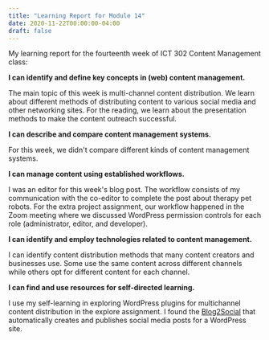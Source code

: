 ```yaml
---
title: "Learning Report for Module 14"
date: 2020-11-22T00:00:00-04:00
draft: false
---
```

My learning report for the fourteenth  week of ICT 302 Content Management class:

**I can identify and define key concepts in (web) content management.**

The main topic of this week is multi-channel content distribution. We learn about different methods of distributing content to various social media and other networking sites. For the reading, we learn about the presentation methods to make the content outreach successful.


**I can describe and compare content management systems.**

For this week, we didn't compare different kinds of content management systems.


**I can manage content using established workflows.**

I was an editor for this week's blog post. The workflow consists of my communication with the co-editor to complete the post about therapy pet robots. For the extra project assignment, our workflow happened in the Zoom meeting where we discussed WordPress permission controls for each role (administrator, editor, and developer).


**I can identify and employ technologies related to content management.**

I can identify content distribution methods that many content creators and businesses use. Some use the same content across different channels while others opt for different content for each channel. 


**I can find and use resources for self-directed learning.**

 I use my self-learning in exploring WordPress plugins for multichannel content distribution in the explore assignment. I found the [Blog2Social](https://wordpress.org/plugins/blog2social/) that automatically creates and publishes social media posts for a WordPress site. 
